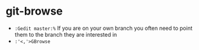 # git-browse

- `:Gedit master:%` If you are on your own branch you often need to point them to the branch they are interested in
- `:'<,'>GBrowse`
